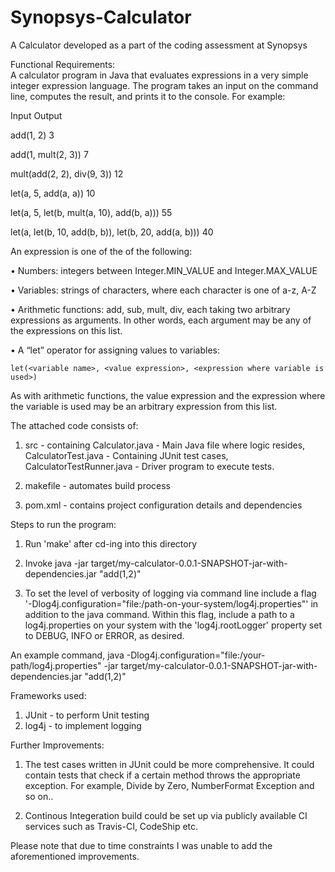 # Synopsys-Calculator
A Calculator developed as a part of the coding assessment at Synopsys

Functional Requirements:<br />
A calculator program in Java that evaluates expressions in a very simple integer expression language. The program takes an input on the command line, computes the result, and prints it to the console. For example:

Input							Output

add(1, 2)						3

add(1, mult(2, 3))					7

mult(add(2, 2), div(9, 3))				12

let(a, 5, add(a, a))					10

let(a, 5, let(b, mult(a, 10), add(b, a)))		55

let(a, let(b, 10, add(b, b)), let(b, 20, add(a, b)))	40

An expression is one of the of the following:

•	Numbers: integers between Integer.MIN_VALUE and Integer.MAX_VALUE

•	Variables: strings of characters, where each character is one of a-z, A-Z

•	Arithmetic functions: add, sub, mult, div, each taking two arbitrary expressions as arguments.  In other words, each argument may be any of the expressions on this list.

•	A “let” operator for assigning values to variables:

	let(<variable name>, <value expression>, <expression where variable is used>)

As with arithmetic functions, the value expression and the expression where the variable is used may be an arbitrary expression from this list. 

The attached code consists of:

1) src - containing Calculator.java - 	Main Java file where logic resides, 
		    CalculatorTest.java - Containing JUnit test cases,
		    CalculatorTestRunner.java - Driver program to execute tests.
					
2) makefile - automates build process

3) pom.xml - contains project configuration details and dependencies

Steps to run the program:<br />

1) Run 'make' after cd-ing into this directory<br />

2) Invoke java -jar target/my-calculator-0.0.1-SNAPSHOT-jar-with-dependencies.jar "add(1,2)"<br />

3) To set the level of verbosity of logging via command line include a flag '-Dlog4j.configuration="file:/path-on-your-system/log4j.properties"' in addition to  the java command. Within this flag, include a path to a log4j.properties on your system with the 'log4j.rootLogger' property set to DEBUG, INFO or ERROR, as desired.

An example command, java -Dlog4j.configuration="file:/your-path/log4j.properties" -jar target/my-calculator-0.0.1-SNAPSHOT-jar-with-dependencies.jar "add(1,2)"

Frameworks used:

1) JUnit - to perform Unit testing
2) log4j - to implement logging

Further Improvements:

1) The test cases written in JUnit could be more comprehensive. It could contain tests that check if a certain method throws the appropriate exception. For example, Divide by Zero, NumberFormat Exception and so on..

2) Continous Integeration build could be set up via publicly available CI services such as Travis-CI, CodeShip etc.

Please note that due to time constraints I was unable to add the aforementioned improvements.
